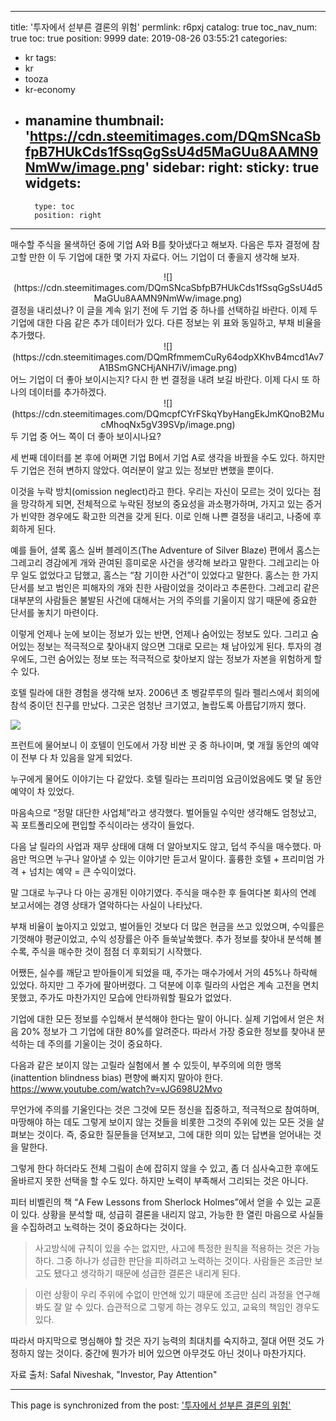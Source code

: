 
---
title: '투자에서 섣부른 결론의 위험'
permlink: r6pxj
catalog: true
toc_nav_num: true
toc: true
position: 9999
date: 2019-08-26 03:55:21
categories:
- kr
tags:
- kr
- tooza
- kr-economy
- manamine
thumbnail: 'https://cdn.steemitimages.com/DQmSNcaSbfpB7HUkCds1fSsqGgSsU4d5MaGUu8AAMN9NmWw/image.png'
sidebar:
    right:
        sticky: true
widgets:
    -
        type: toc
        position: right
---


매수할 주식을 물색하던 중에 기업 A와 B를 찾아냈다고 해보자. 다음은 투자 결정에 참고할 만한 이 두 기업에 대한 몇 가지 자료다. 어느 기업이 더 좋을지 생각해 보자.
<center>
![](https://cdn.steemitimages.com/DQmSNcaSbfpB7HUkCds1fSsqGgSsU4d5MaGUu8AAMN9NmWw/image.png)
</center>
결정을 내리셨나? 이 글을 계속 읽기 전에 두 기업 중 하나를 선택하길 바란다. 이제 두 기업에 대한 다음 같은 추가 데이터가 있다. 다른 정보는 위 표와 동일하고, 부채 비율을 추가했다.
<center>
![](https://cdn.steemitimages.com/DQmRfmmemCuRy64odpXKhvB4mcd1Av7A1BSmGNCHjANH7iV/image.png)
</center>
어느 기업이 더 좋아 보이시는지? 다시 한 번 결정을 내려 보길 바란다. 이제 다시 또 하나의 데이터를 추가하겠다.
<center>
![](https://cdn.steemitimages.com/DQmcpfCYrFSkqYbyHangEkJmKQnoB2MucMhoqNx5gV39SVp/image.png)
</center>
두 기업 중 어느 쪽이 더 좋아 보이시나요?​

세 번째 데이터를 본 후에 어쩌면 기업 B에서 기업 A로 생각을 바꿨을 수도 있다. 하지만 두 기업은 전혀 변하지 않았다. 여러분이 알고 있는 정보만 변했을 뿐이다.​

이것을 누락 방치(omission neglect)라고 한다. 우리는 자신이 모르는 것이 있다는 점을 망각하게 되면, 전체적으로 누락된 정보의 중요성을 과소평가하며, 가지고 있는 증거가 빈약한 경우에도 확고한 의견을 갖게 된다. 이로 인해 나쁜 결정을 내리고, 나중에 후회하게 된다.

예를 들어, 셜록 홈스 실버 블레이즈(The Adventure of Silver Blaze) 편에서 홈스는 그레고리 경감에게 개와 관여된 흥미로운 사건을 생각해 보라고 말한다. 그레고리는 아무 일도 없었다고 답했고, 홈스는 “참 기이한 사건”이 있었다고 말한다. 홈스는 한 가지 단서를 보고 범인은 피해자의 개와 친한 사람이었을 것이라고 추론한다. 그레고리 같은 대부분의 사람들은 불발된 사건에 대해서는 거의 주의를 기울이지 않기 때문에 중요한 단서를 놓치기 마련이다.​

이렇게 언제나 눈에 보이는 정보가 있는 반면, 언제나 숨어있는 정보도 있다. 그리고 숨어있는 정보는 적극적으로 찾아내지 않으면 그대로 모르는 채 남아있게 된다. 투자의 경우에도, 그런 숨어있는 정보 또는 적극적으로 찾아보지 않는 정보가 자본을 위험하게 할 수 있다.​

호텔 릴라에 대한 경험을 생각해 보자. 2006년 초 벵갈루루의 릴라 펠리스에서 회의에 참석 중이던 친구를 만났다. 그곳은 엄청난 크기였고, 놀랍도록 아름답기까지 했다.

![](https://cdn.steemitimages.com/DQmPnBMa4P8icxUBDJRPeSSEHvTUeWCqN7mXLBVvUa6BK6r/image.png)

프런트에 물어보니 이 호텔이 인도에서 가장 비싼 곳 중 하나이며, 몇 개월 동안의 예약이 전부 다 차 있음을 알게 되었다.​

누구에게 물어도 이야기는 다 같았다. 호텔 릴라는 프리미엄 요금이었음에도 몇 달 동안 예약이 차 있었다.​

마음속으로 “정말 대단한 사업체”라고 생각했다. 벌어들일 수익만 생각해도 엄청났고, 꼭 포트폴리오에 편입할 주식이라는 생각이 들었다.​

다음 날 릴라의 사업과 재무 상태에 대해 더 알아보지도 않고, 덥석 주식을 매수했다. 마음만 먹으면 누구나 알아낼 수 있는 이야기만 듣고서 말이다. 훌륭한 호텔 + 프리미엄 가격 + 넘치는 예약 = 큰 수익이었다.​

말 그대로 누구나 다 아는 공개된 이야기였다. 주식을 매수한 후 들여다본 회사의 연례 보고서에는 경영 상태가 열악하다는 사실이 나타났다.​

부채 비율이 높아지고 있었고, 벌어들인 것보다 더 많은 현금을 쓰고 있었으며, 수익률은 기껏해야 평균이었고, 수익 성장률은 아주 들쑥날쑥했다. 추가 정보를 찾아내 분석해 볼수록, 주식을 매수한 것이 점점 더 후회되기 시작했다.​

어쨌든, 실수를 깨닫고 받아들이게 되었을 때, 주가는 매수가에서 거의 45%나 하락해 있었다. 하지만 그 주가에 팔아버렸다. 그 덕분에 이후 릴라의 사업은 계속 고전을 면치 못했고, 주가도 마찬가지인 모습에 안타까워할 필요가 없었다.​

기업에 대한 모든 정보를 수입해서 분석해야 한다는 말이 아니다. 실제 기업에서 얻은 처음 20% 정보가 그 기업에 대한 80%를 알려준다. 따라서 가장 중요한 정보를 찾아내 분석하는 데 주의를 기울이는 것이 중요하다.​

다음과 같은 보이지 않는 고릴라 실험에서 볼 수 있듯이, 부주의에 의한 맹목(inattention blindness bias) 편향에 빠지지 말아야 한다.
https://www.youtube.com/watch?v=vJG698U2Mvo

무언가에 주의를 기울인다는 것은 그것에 모든 정신을 집중하고, 적극적으로 참여하며, 마땅해야 하는 데도 그렇게 보이지 않는 것들을 비롯한 그것의 주위에 있는 모든 것을 살펴보는 것이다. 즉, 중요한 질문들을 던져보고, 그에 대한 의미 있는 답변을 얻어내는 것을 말한다.​

그렇게 한다 하더라도 전체 그림이 손에 잡히지 않을 수 있고, 좀 더 심사숙고한 후에도 올바르지 못한 선택을 할 수도 있다. 하지만 노력이 부족해서 그리되는 것은 아니다.​

피터 비벨린의 책 “A Few Lessons from Sherlock Holmes”에서 얻을 수 있는 교훈이 있다. 상황을 분석할 때, 성급히 결론을 내리지 않고, 가능한 한 열린 마음으로 사실들을 수집하려고 노력하는 것이 중요하다는 것이다.

>사고방식에 규칙이 있을 수는 없지만, 사고에 특정한 원칙을 적용하는 것은 가능하다. 그중 하나가 성급한 판단을 피하려고 노력하는 것이다.
​
>사람들은 조금만 보고도 됐다고 생각하기 때문에 성급한 결론은 내리게 된다.

>이런 상황이 우리 주위에 수없이 만연해 있기 때문에 조금만 심리 과정을 연구해 봐도 잘 알 수 있다. 습관적으로 그렇게 하는 경우도 있고, 교육의 책임인 경우도 있다. 

따라서 마지막으로 명심해야 할 것은 자기 능력의 최대치를 숙지하고, 절대 어떤 것도 가정하지 않는 것이다. 중간에 뭔가가 비어 있으면 아무것도 아닌 것이나 마찬가지다.​

자료 출처: Safal Niveshak, "Investor, Pay Attention"

- - -

This page is synchronized from the post: ['투자에서 섣부른 결론의 위험'](https://steemit.com/@pius.pius/r6pxj)
